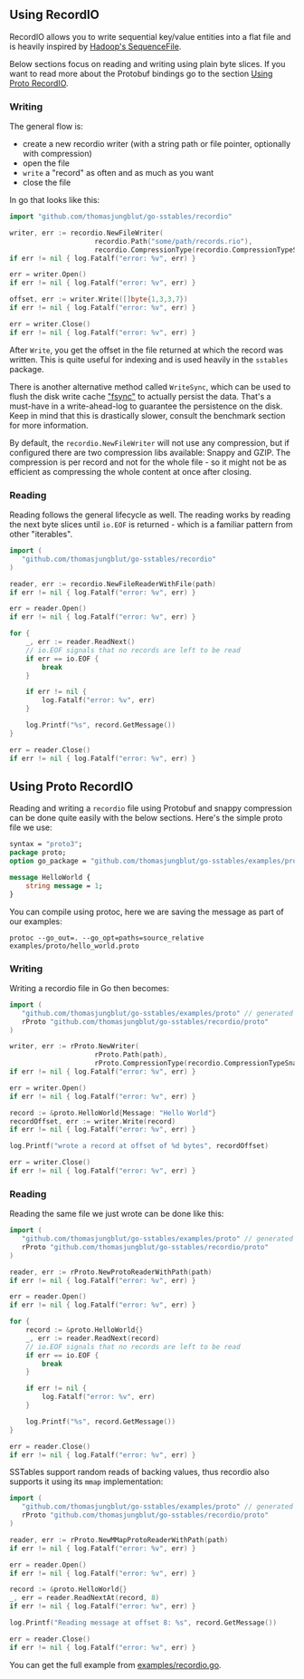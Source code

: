 ## Using RecordIO

RecordIO allows you to write sequential key/value entities into a flat file and is heavily inspired by [Hadoop's SequenceFile](https://cwiki.apache.org/confluence/display/HADOOP2/SequenceFile). 

Below sections focus on reading and writing using plain byte slices. If you want to read more about the Protobuf bindings go to the section [Using Proto RecordIO](#using-proto-recordio).

### Writing

The general flow is:
* create a new recordio writer (with a string path or file pointer, optionally with compression)
* open the file
* `write` a "record" as often and as much as you want
* close the file

In go that looks like this:

```go
import "github.com/thomasjungblut/go-sstables/recordio"

writer, err := recordio.NewFileWriter(
                     recordio.Path("some/path/records.rio"), 
                     recordio.CompressionType(recordio.CompressionTypeSnappy))
if err != nil { log.Fatalf("error: %v", err) }

err = writer.Open()
if err != nil { log.Fatalf("error: %v", err) }

offset, err := writer.Write([]byte{1,3,3,7})
if err != nil { log.Fatalf("error: %v", err) }

err = writer.Close()
if err != nil { log.Fatalf("error: %v", err) }
``` 

After `Write`, you get the offset in the file returned at which the record was written. This is quite useful for indexing and is used heavily in the `sstables` package.

There is another alternative method called `WriteSync`, which can be used to flush the disk write cache ["fsync"](https://man7.org/linux/man-pages/man2/fdatasync.2.html) to actually persist the data. That's a must-have in a write-ahead-log to guarantee the persistence on the disk. Keep in mind that this is drastically slower, consult the benchmark section for more information.

By default, the `recordio.NewFileWriter` will not use any compression, but if configured there are two compression libs available: Snappy and GZIP. The compression is per record and not for the whole file - so it might not be as efficient as compressing the whole content at once after closing.

### Reading

Reading follows the general lifecycle as well. The reading works by reading the next byte slices until `io.EOF` is returned - which is a familiar pattern from other "iterables".

```go
import (
   "github.com/thomasjungblut/go-sstables/recordio"
)

reader, err := recordio.NewFileReaderWithFile(path)
if err != nil { log.Fatalf("error: %v", err) }

err = reader.Open()
if err != nil { log.Fatalf("error: %v", err) }

for {
    _, err := reader.ReadNext()
    // io.EOF signals that no records are left to be read
    if err == io.EOF {
        break
    }

    if err != nil {
        log.Fatalf("error: %v", err)
    }

    log.Printf("%s", record.GetMessage())
}

err = reader.Close()
if err != nil { log.Fatalf("error: %v", err) }
```

## Using Proto RecordIO

Reading and writing a `recordio` file using Protobuf and snappy compression can be done quite easily with the below sections. Here's the simple proto file we use:

```protobuf
syntax = "proto3";
package proto;
option go_package = "github.com/thomasjungblut/go-sstables/examples/proto";

message HelloWorld {
    string message = 1;
}

```

You can compile using protoc, here we are saving the message as part of our examples:

```
protoc --go_out=. --go_opt=paths=source_relative examples/proto/hello_world.proto
```

### Writing 

Writing a recordio file in Go then becomes:

```go
import (
   "github.com/thomasjungblut/go-sstables/examples/proto" // generated proto
   rProto "github.com/thomasjungblut/go-sstables/recordio/proto"
)

writer, err := rProto.NewWriter(
                     rProto.Path(path), 
                     rProto.CompressionType(recordio.CompressionTypeSnappy))
if err != nil { log.Fatalf("error: %v", err) }

err = writer.Open()
if err != nil { log.Fatalf("error: %v", err) }

record := &proto.HelloWorld{Message: "Hello World"}
recordOffset, err := writer.Write(record)
if err != nil { log.Fatalf("error: %v", err) }

log.Printf("wrote a record at offset of %d bytes", recordOffset)

err = writer.Close()
if err != nil { log.Fatalf("error: %v", err) }
```

### Reading

Reading the same file we just wrote can be done like this:

```go
import (
   "github.com/thomasjungblut/go-sstables/examples/proto" // generated proto
   rProto "github.com/thomasjungblut/go-sstables/recordio/proto"
)

reader, err := rProto.NewProtoReaderWithPath(path)
if err != nil { log.Fatalf("error: %v", err) }

err = reader.Open()
if err != nil { log.Fatalf("error: %v", err) }

for {
    record := &proto.HelloWorld{}
    _, err := reader.ReadNext(record)
    // io.EOF signals that no records are left to be read
    if err == io.EOF {
        break
    }

    if err != nil {
        log.Fatalf("error: %v", err)
    }

    log.Printf("%s", record.GetMessage())
}

err = reader.Close()
if err != nil { log.Fatalf("error: %v", err) }
```

SSTables support random reads of backing values, thus recordio also supports it using its `mmap` implementation:

```go
import (
   "github.com/thomasjungblut/go-sstables/examples/proto" // generated proto
   rProto "github.com/thomasjungblut/go-sstables/recordio/proto"
)

reader, err := rProto.NewMMapProtoReaderWithPath(path)
if err != nil { log.Fatalf("error: %v", err) }

err = reader.Open()
if err != nil { log.Fatalf("error: %v", err) }

record := &proto.HelloWorld{}
_, err = reader.ReadNextAt(record, 8)
if err != nil { log.Fatalf("error: %v", err) }

log.Printf("Reading message at offset 8: %s", record.GetMessage())

err = reader.Close()
if err != nil { log.Fatalf("error: %v", err) }
``` 

You can get the full example from [examples/recordio.go](/examples/recordio.go).

